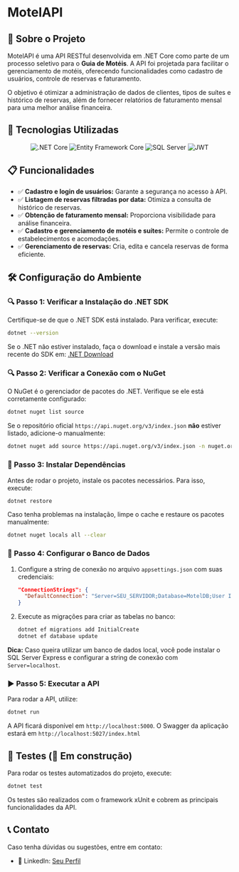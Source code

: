 # MotelAPI

## 📌 Sobre o Projeto
MotelAPI é uma API RESTful desenvolvida em .NET Core como parte de um processo seletivo para o **Guia de Motéis**. A API foi projetada para facilitar o gerenciamento de motéis, oferecendo funcionalidades como cadastro de usuários, controle de reservas e faturamento.

O objetivo é otimizar a administração de dados de clientes, tipos de suítes e histórico de reservas, além de fornecer relatórios de faturamento mensal para uma melhor análise financeira.

## 🚀 Tecnologias Utilizadas

<p align="center">
  <img src="https://img.shields.io/badge/.NET_Core-512BD4?style=for-the-badge&logo=dotnet&logoColor=white" alt=".NET Core">
  <img src="https://img.shields.io/badge/Entity_Framework_Core-512BD4?style=for-the-badge&logo=dotnet&logoColor=white" alt="Entity Framework Core">
  <img src="https://img.shields.io/badge/SQL_Server-CC2927?style=for-the-badge&logo=microsoft-sql-server&logoColor=white" alt="SQL Server">
  <img src="https://img.shields.io/badge/JWT-000000?style=for-the-badge&logo=json-web-tokens&logoColor=white" alt="JWT">
</p>

## 📋 Funcionalidades
- ✅ **Cadastro e login de usuários:** Garante a segurança no acesso à API.
- ✅ **Listagem de reservas filtradas por data:** Otimiza a consulta de histórico de reservas.
- ✅ **Obtenção de faturamento mensal:** Proporciona visibilidade para análise financeira.
- ✅ **Cadastro e gerenciamento de motéis e suítes:** Permite o controle de estabelecimentos e acomodações.
- ✅ **Gerenciamento de reservas:** Cria, edita e cancela reservas de forma eficiente.

## 🛠️ Configuração do Ambiente

### 🔍 Passo 1: Verificar a Instalação do .NET SDK
Certifique-se de que o .NET SDK está instalado. Para verificar, execute:
```sh
dotnet --version
```
Se o .NET não estiver instalado, faça o download e instale a versão mais recente do SDK em:
[.NET Download](https://dotnet.microsoft.com/en-us/download/dotnet)

### 🔍 Passo 2: Verificar a Conexão com o NuGet
O NuGet é o gerenciador de pacotes do .NET. Verifique se ele está corretamente configurado:
```sh
dotnet nuget list source
```
Se o repositório oficial `https://api.nuget.org/v3/index.json` **não** estiver listado, adicione-o manualmente:
```sh
dotnet nuget add source https://api.nuget.org/v3/index.json -n nuget.org
```

### 🔧 Passo 3: Instalar Dependências
Antes de rodar o projeto, instale os pacotes necessários. Para isso, execute:
```sh
dotnet restore
```
Caso tenha problemas na instalação, limpe o cache e restaure os pacotes manualmente:
```sh
dotnet nuget locals all --clear
```

### 📂 Passo 4: Configurar o Banco de Dados
1. Configure a string de conexão no arquivo `appsettings.json` com suas credenciais:
    ```json
    "ConnectionStrings": {
      "DefaultConnection": "Server=SEU_SERVIDOR;Database=MotelDB;User Id=SEU_USUARIO;Password=SUA_SENHA;"
    }
    ```
2. Execute as migrações para criar as tabelas no banco:
    ```sh
    dotnet ef migrations add InitialCreate
    dotnet ef database update
    ```

**Dica:** Caso queira utilizar um banco de dados local, você pode instalar o SQL Server Express e configurar a string de conexão com `Server=localhost`.

### ▶️ Passo 5: Executar a API
Para rodar a API, utilize:
```sh
dotnet run
```
A API ficará disponível em `http://localhost:5000`. O Swagger da aplicação estará em `http://localhost:5027/index.html`

## 🧪 Testes (🚧 Em construção)
Para rodar os testes automatizados do projeto, execute:
```sh
dotnet test
```
Os testes são realizados com o framework xUnit e cobrem as principais funcionalidades da API.

## 📞 Contato
Caso tenha dúvidas ou sugestões, entre em contato:
- 💼 LinkedIn: [Seu Perfil](https://www.linkedin.com/in/verronebrunaa)


